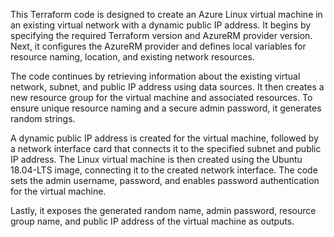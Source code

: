 This Terraform code is designed to create an Azure Linux virtual machine in an existing virtual network with a dynamic public IP address. It begins by specifying the required Terraform version and AzureRM provider version. Next, it configures the AzureRM provider and defines local variables for resource naming, location, and existing network resources.

The code continues by retrieving information about the existing virtual network, subnet, and public IP address using data sources. It then creates a new resource group for the virtual machine and associated resources. To ensure unique resource naming and a secure admin password, it generates random strings.

A dynamic public IP address is created for the virtual machine, followed by a network interface card that connects it to the specified subnet and public IP address. The Linux virtual machine is then created using the Ubuntu 18.04-LTS image, connecting it to the created network interface. The code sets the admin username, password, and enables password authentication for the virtual machine.

Lastly, it exposes the generated random name, admin password, resource group name, and public IP address of the virtual machine as outputs.